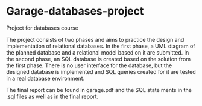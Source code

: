 # Garage-databases-project

Project for databases course

The project consists of two phases and aims to practice the design and implementation of relational databases. In the first phase, a UML diagram of the planned database and a relational model based on it are submitted. In the second phase, an SQL database is created based on the solution from the first phase. There is no user interface for the database, but the designed database is implemented and SQL queries created for it are tested in a real database environment.

The final report can be found in garage.pdf and the SQL state ments in the .sql files as well as in the final report.
